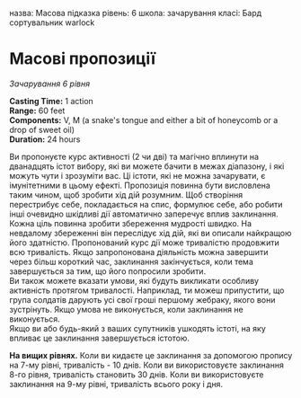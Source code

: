 назва: Масова підказка рівень: 6 школа: зачарування класі: Бард сортувальник warlock

# Масові пропозиції
_Зачарування 6 рівня_

**Casting Time:** 1 action    
**Range:** 60 feet    
**Components:** V, M (a snake's tongue and either a bit of honeycomb or a drop of sweet oil)    
**Duration:** 24 hours

Ви пропонуєте курс активності (2 чи дві) та магічно вплинути на дванадцять істот вибору, які ви можете бачити в межах діапазону, і які можуть чути і зрозуміти вас. Ці істоти, які не можна зачарувати, є імунітетними в цьому ефекті. Пропозиція повинна бути висловлена таким чином, щоб зробити хід дій розумним. Щоб створіння перестрибує себе, покладається на спис, формулює себе, або робити інші очевидно шкідливі дії автоматично заперечує вплив заклинання.    
Кожна ціль повинна зробити збереження мудрості швидко. На невдалому збереженні він переслідує хід дій, які ви описали найкращою його здатністю. Пропонований курс дії може тривалістю продовжити всю тривалість. Якщо запропонована діяльність можна завершити через більш короткий час, заклинання закінчується, коли тема завершується за тим, що його попросили зробити.    
Ви також можете вказати умови, які будуть викликати особливу активність протягом тривалості. Наприклад, ти можеш припустити, що група солдатів дарують усі свої гроші першому жебраку, якого вони зустрінуть. Якщо умова не виконується, коли заклинання не виконується.    
Якщо ви або будь-який з ваших супутників ушкодять істоті, на яку впливає це заклинання завершується істотою.

**На вищих рівнях.** Коли ви кидаєте це заклинання за допомогою пропису на 7-му рівні, тривалість - 10 днів. Коли ви використовуєте заклинання 8-го рівня, тривалість становить 30 днів. Коли ви використовуєте заклинання на 9-му рівні, тривалість всього року і дня. 
